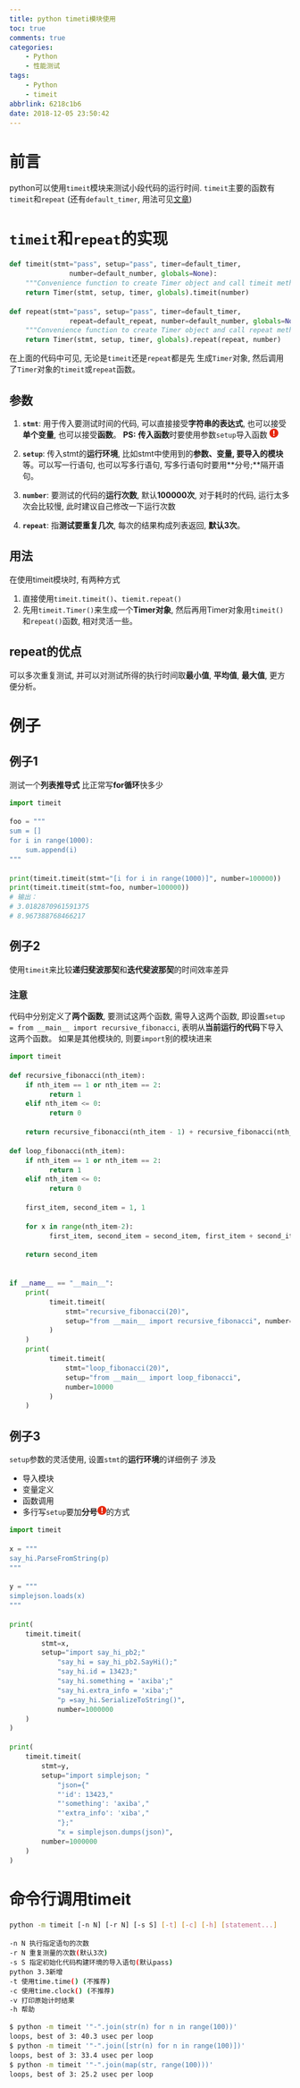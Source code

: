 ```yaml
---
title: python timeti模块使用
toc: true
comments: true
categories:
    - Python
    - 性能测试
tags:
    - Python
    - timeit
abbrlink: 6218c1b6
date: 2018-12-05 23:50:42
---
```


# 前言
python可以使用`timeit`模块来测试小段代码的运行时间.
`timeit`主要的函数有`timeit`和`repeat` (还有`default_timer`, 用法可见[文章](/posts/605d5daa.html#4-timeit-default-timer))

# `timeit`和`repeat`的实现
```python
def timeit(stmt="pass", setup="pass", timer=default_timer,
               number=default_number, globals=None):
    """Convenience function to create Timer object and call timeit method."""
    return Timer(stmt, setup, timer, globals).timeit(number)

def repeat(stmt="pass", setup="pass", timer=default_timer,
               repeat=default_repeat, number=default_number, globals=None):
    """Convenience function to create Timer object and call repeat method."""
    return Timer(stmt, setup, timer, globals).repeat(repeat, number)
```

<!-- more -->

在上面的代码中可见, 无论是`timeit`还是`repeat`都是先 生成`Timer`对象, 然后调用了`Timer`对象的`timeit`或`repeat`函数。


## 参数
1. **`stmt`**: 用于传入要测试时间的代码, 可以直接接受**字符串的表达式**, 也可以接受**单个变量**, 也可以接受**函数**。
    **PS:** **传入函数**时要使用参数`setup`导入函数 ![](/images/ExclamationMark.png)

2. **`setup`**: 传入stmt的**运行环境**, 比如stmt中使用到的**参数、变量, 要导入的模块**等。可以写一行语句, 也可以写多行语句, 写多行语句时要用**分号;**隔开语句。

3. **`number`**: 要测试的代码的**运行次数**, 默认**100000次**, 对于耗时的代码, 运行太多次会比较慢, 此时建议自己修改一下运行次数
4. **`repeat`**: 指**测试要重复几次**, 每次的结果构成列表返回, **默认3次**。

## 用法
在使用timeit模块时, 有两种方式
1. 直接使用`timeit.timeit()`、`tiemit.repeat()`
2. 先用`timeit.Timer()`来生成一个**Timer对象**, 然后再用Timer对象用`timeit()`和`repeat()`函数, 相对灵活一些。

## repeat的优点
可以多次重复测试, 并可以对测试所得的执行时间取**最小值**, **平均值**, **最大值**, 更方便分析。

# 例子

## 例子1
测试一个**列表推导式** 比正常写**for循环**快多少
```python
import timeit

foo = """
sum = []
for i in range(1000):
    sum.append(i)
"""

print(timeit.timeit(stmt="[i for i in range(1000)]", number=100000))         # 传入的是字符串表达式
print(timeit.timeit(stmt=foo, number=100000))                            # 传入的是变量
# 输出：
# 3.0182870961591375     
# 8.967388768466217

```

## 例子2
使用`timeit`来比较**递归斐波那契**和**迭代斐波那契**的时间效率差异

### 注意
代码中分别定义了**两个函数**, 
要测试这两个函数, 需导入这两个函数, 
即设置`setup = from __main__ import recursive_fibonacci`, 
表明从**当前运行的代码**下导入这两个函数。
如果是其他模块的, 则要`import`别的模块进来

```python
import timeit

def recursive_fibonacci(nth_item):
    if nth_item == 1 or nth_item == 2:
          return 1
    elif nth_item <= 0:
          return 0

    return recursive_fibonacci(nth_item - 1) + recursive_fibonacci(nth_item - 2)

def loop_fibonacci(nth_item):
    if nth_item == 1 or nth_item == 2:
          return 1
    elif nth_item <= 0:
          return 0

    first_item, second_item = 1, 1

    for x in range(nth_item-2):
          first_item, second_item = second_item, first_item + second_item

    return second_item


if __name__ == "__main__":
    print(
          timeit.timeit(
              stmt="recursive_fibonacci(20)",
              setup="from __main__ import recursive_fibonacci", number=10000
          )
    )
    print(
          timeit.timeit(
              stmt="loop_fibonacci(20)",
              setup="from __main__ import loop_fibonacci",
              number=10000
          )
    )
```

## 例子3

`setup`参数的灵活使用, 设置`stmt`的**运行环境**的详细例子
涉及
- 导入模块
- 变量定义
- 函数调用
- 多行写`setup`要加**分号**![](/images/ExclamationMark.png)的方式

```python
import timeit

x = """
say_hi.ParseFromString(p)
"""

y = """
simplejson.loads(x)
"""

print(
    timeit.timeit(
        stmt=x, 
        setup="import say_hi_pb2;"
            "say_hi = say_hi_pb2.SayHi();"
            "say_hi.id = 13423;"
            "say_hi.something = 'axiba';"
            "say_hi.extra_info = 'xiba';"
            "p =say_hi.SerializeToString()", 
            number=1000000
    )
)

print(
    timeit.timeit(
        stmt=y, 
        setup="import simplejson; "
            "json={"
            "'id': 13423,"
            "'something': 'axiba',"
            "'extra_info': 'xiba',"
            "};"
            "x = simplejson.dumps(json)", 
        number=1000000
    )
)
```

# 命令行调用timeit
```bash
python -m timeit [-n N] [-r N] [-s S] [-t] [-c] [-h] [statement...]

-n N 执行指定语句的次数
-r N 重复测量的次数(默认3次)
-s S 指定初始化代码构建环境的导入语句(默认pass)
python 3.3新增
-t 使用time.time() (不推荐)
-c 使用time.clock() (不推荐)
-v 打印原始计时结果
-h 帮助
```

```bash
$ python -m timeit '"-".join(str(n) for n in range(100))'
loops, best of 3: 40.3 usec per loop
$ python -m timeit '"-".join([str(n) for n in range(100)])'
loops, best of 3: 33.4 usec per loop
$ python -m timeit '"-".join(map(str, range(100)))'
loops, best of 3: 25.2 usec per loop
```

